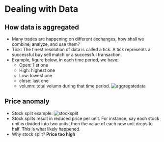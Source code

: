 # Dealing with Data
## How data is aggregated
- Many trades are happening on different exchanges, how shall we combine, analyze, and use them?
- Tick: The finest resolution of data is called a tick. A tick represents a successful buy sell match or a successful transaction.
- Example, figure below, in each time period, we have:
    - Open: 1 st one 
    - High: highest one
    - Low: lowest one
    - close: last one
    - volumn: total volumn during that time period.
    ![aggregatedata]()

## Price anomaly
- Stock split example:
    ![stocksplit]()
- Stock splits result in reduced price per unit.
For instance, say each stock unit is divided into two units, then the value of each new unit drops to half. This is what likely happened.
- Why stock split? **Price too high**